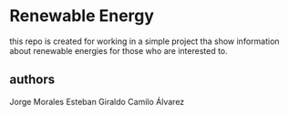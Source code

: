 # Renewable Energy

this repo is created for working in a simple project tha show information about renewable energies for those who are interested to.

## authors
Jorge Morales
Esteban Giraldo
Camilo Álvarez
